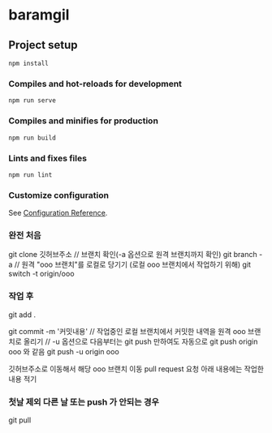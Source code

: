 # baramgil

## Project setup
```
npm install
```

### Compiles and hot-reloads for development
```
npm run serve
```

### Compiles and minifies for production
```
npm run build
```

### Lints and fixes files
```
npm run lint
```

### Customize configuration
See [Configuration Reference](https://cli.vuejs.org/config/).

### 완전 처음
git clone 깃허브주소
// 브랜치 확인(-a 옵션으로 원격 브랜치까지 확인)
git branch -a
// 원격 "ooo 브랜치"를 로컬로 당기기 (로컬 ooo 브랜치에서 작업하기 위해)
git switch -t origin/ooo

### 작업 후
git add .

git commit -m '커밋내용'
// 작업중인 로컬 브랜치에서 커밋한 내역을 원격 ooo 브랜치로 올리기
// -u 옵션으로 다음부터는 git push 만하여도 자동으로 git push origin ooo 와 같음
git push -u origin ooo

깃허브주소로 이동해서 해당 ooo 브랜치 이동
pull request 요청
아래 내용에는 작업한 내용 적기

### 첫날 제외 다른 날 또는 push 가 안되는 경우
git pull


